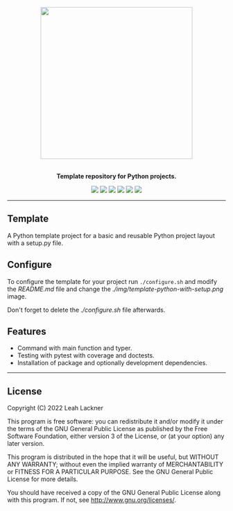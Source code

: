 <div align="center">
<img src="https://raw.githubusercontent.com/leahevy/template-python-with-setup/master/img/template-python-with-setup.png" width="350px"/> 
</div>
<br/>

<p align="center">
<b>Template repository for Python projects.</b> 
</p>

<p align="center">
<a href="https://github.com/leahevy/template-python-with-setup/graphs/commit-activity"><img src="https://img.shields.io/badge/Maintained%3F-yes-green.svg"/></a>
<a href="https://www.gnu.org/licenses/gpl-3.0"><img src="https://img.shields.io/badge/License-GPLv3-blue.svg"/></a>
<a href="https://www.python.org/"><img src="https://img.shields.io/badge/Made%20with-Python-1f425f.svg"/></a>
<a href="https://www.linux.org/"><img src="https://svgshare.com/i/Zhy.svg"/></a>
<a href="https://www.apple.com/"><img src="https://svgshare.com/i/ZjP.svg"/></a>
<a href="https://github.com/psf/black"><img src="https://img.shields.io/badge/code%20style-black-000000.svg"/></a>
</p>
  
---

## Template

A Python template project for a basic and reusable Python project layout with a setup.py file.

## Configure

To configure the template for your project run `./configure.sh` and
modify the *README.md* file and change the *./img/template-python-with-setup.png* image.

Don't forget to delete the *./configure.sh* file afterwards.

## Features

- Command with main function and typer.
- Testing with pytest with coverage and doctests.
- Installation of package and optionally development dependencies.

---

## License

Copyright (C)  2022 Leah Lackner

This program is free software: you can redistribute it and/or modify
it under the terms of the GNU General Public License as published by
the Free Software Foundation, either version 3 of the License, or
(at your option) any later version.

This program is distributed in the hope that it will be useful,
but WITHOUT ANY WARRANTY; without even the implied warranty of
MERCHANTABILITY or FITNESS FOR A PARTICULAR PURPOSE.  See the
GNU General Public License for more details.

You should have received a copy of the GNU General Public License
along with this program.  If not, see <http://www.gnu.org/licenses/>.
